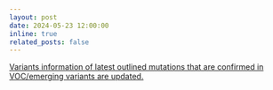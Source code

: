 ```yaml
---
layout: post
date: 2024-05-23 12:00:00
inline: true
related_posts: false
---
```


<a href="{{ '/Updates/' | relative_url }}" style="color: inherit;">Variants information of latest outlined mutations that are confirmed in VOC/emerging variants are updated. </a>

